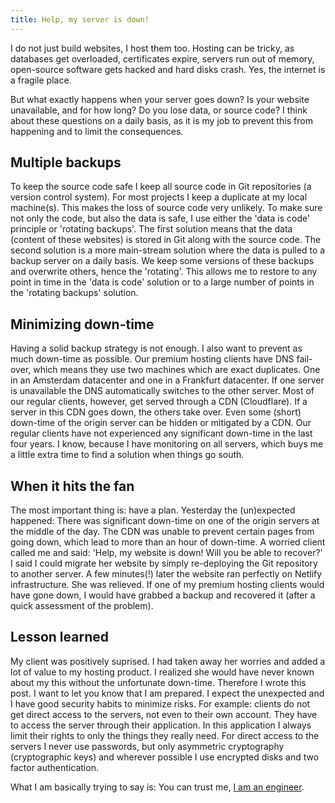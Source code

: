 ```yaml
---
title: Help, my server is down!
---
```


I do not just build websites, I host them too. Hosting can be tricky, as databases get overloaded, certificates expire, servers run out of memory, open-source software gets hacked and hard disks crash. Yes, the internet is a fragile place. 

But what exactly happens when your server goes down? Is your website unavailable, and for how long? Do you lose data, or source code? I think about these questions on a daily basis, as it is my job to prevent this from happening and to limit the consequences. 

## Multiple backups

To keep the source code safe I keep all source code in Git repositories (a version control system). For most projects I keep a duplicate at my local machine(s). This makes the loss of source code very unlikely. To make sure not only the code, but also the data is safe, I use either the 'data is code' principle or 'rotating backups'. The first solution means that the data (content of these websites) is stored in Git along with the source code. The second solution is a more main-stream solution where the data is pulled to a backup server on a daily basis. We keep some versions of these backups and overwrite others, hence the 'rotating'. This allows me to restore to any point in time in the 'data is code' solution or to a large number of points in the 'rotating backups' solution.

## Minimizing down-time

Having a solid backup strategy is not enough. I also want to prevent as much down-time as possible. Our premium hosting clients have DNS fail-over, which means they use two machines which are exact duplicates. One in an Amsterdam datacenter and one in a Frankfurt datacenter. If one server is unavailable the DNS automatically switches to the other server. Most of our regular clients, however, get served through a CDN (Cloudflare). If a server in this CDN goes down, the others take over. Even some (short) down-time of the origin server can be hidden or mitigated by a CDN. Our regular clients have not experienced any significant down-time in the last four years. I know, because I have monitoring on all servers, which buys me a little extra time to find a solution when things go south.

## When it hits the fan

The most important thing is: have a plan. Yesterday the (un)expected happened: There was significant down-time on one of the origin servers at the middle of the day. The CDN was unable to prevent certain pages from going down, which lead to more than an hour of down-time. A worried client called me and said: 'Help, my website is down! Will you be able to recover?' I said I could migrate her website by simply re-deploying the Git repository to another server. A few minutes(!) later the website ran perfectly on Netlify infrastructure. She was relieved. If one of my premium hosting clients would have gone down, I would have grabbed a backup and recovered it (after a quick assessment of the problem).

## Lesson learned

My client was positively suprised. I had taken away her worries and added a lot of value to my hosting product. I realized she would have never known about my this without the unfortunate down-time. Therefore I wrote this post. I want to let you know that I am prepared. I expect the unexpected and I have good security habits to minimize risks. For example: clients do not get direct access to the servers, not even to their own account. They have to access the server through their application. In this application I always limit their rights to only the things they really need. For direct access to the servers I never use passwords, but only asymmetric cryptography (cryptographic keys) and wherever possible I use encrypted disks and two factor authentication. 

What I am basically trying to say is: You can trust me, [I am an engineer](/about/).